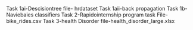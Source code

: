 Task 1ai-Descisiontree
file- hrdataset
Task 1aii-back propagation
Task 1b-Naviebaies classifiers
Task 2-Rapidointernship program task
File- bike_rides.csv
Task 3-health Disorder
file-health_disorder_large.xlsx
